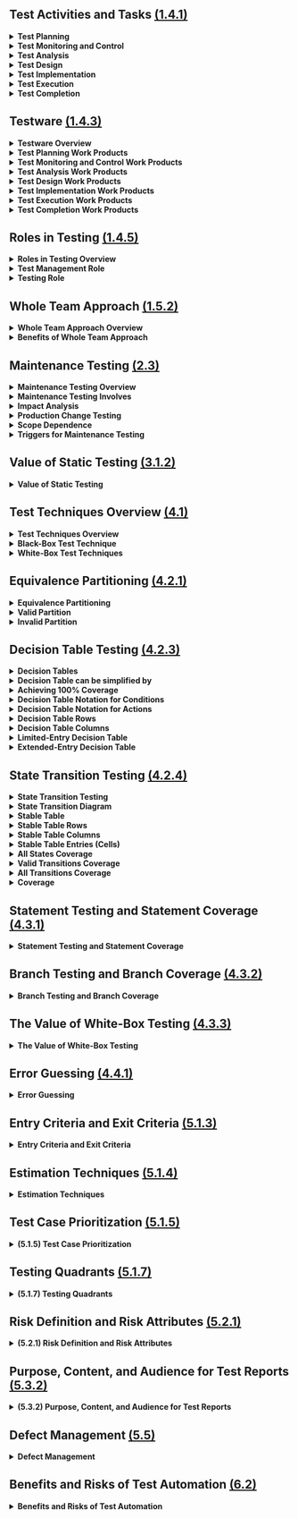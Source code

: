 <style>
details summary {
    font-weight: bold;
}
</style>


<!-- #region Section 1.4.1 -->

## Test Activities and Tasks [(1.4.1)](/Chapters/Chapter%201/Section_4.md#141)

<details>
  <summary>Test Planning</summary> 

- Define test objectives.
- Select the best approach to achieve objectives within constraints.

</details>

<details>
  <summary>Test Monitoring and Control</summary>

**Test Monitoring:**
- Continuously check all test activities.
- Compare actual progress against the test plan.

**Test Control:**
- Take actions to meet test objectives.

</details>

<details>
  <summary>Test Analysis</summary>

- Analyze the test basis to identify testable features.
- Define and prioritize test conditions with related risks.
- Evaluate Test Basis and Test Objects to identify defects and assess testability.
- Answer "What to test" with measurable coverage criteria.

</details>

<details>
  <summary>Test Design</summary>

- Turn Test Conditions into Test Cases and other Testware.
- Identify coverage items to specify test case inputs.
- Define test data requirements.
- Design test environment and identify required infrastructure and tools.
- Use [Testing Techniques](Chapters/Chapter%204/Chapter_4_Home.md) for support.
- Answer "How to test?"

</details>

<details>
  <summary>Test Implementation</summary>

- Create/gather testware for test execution (e.g., Test Data).
- Organize into Test Procedures and arrange within the Test Execution Schedule.
- Assemble into Test Suites.
- Create manual and automated test scripts.

</details>

<details>
  <summary>Test Execution</summary>

- Run tests according to the Test Execution Schedule.
- Compare actual test results with expected results.
- Log test results and defects.
- Perform manual or automated testing.
- Conduct continuous or pair testing sessions.

</details>

<details>
  <summary>Test Completion</summary>

- Occurs at Project Milestones:
  - Unresolved Defects
  - Change Requests
  - Product Backlog items
  - Milestones Examples: Release, End of Iterations, Test Level Completion
- Identify, archive, or hand over testware for future use.
- Shut down and archive the test environment.
- Review test activities for lessons learned and improvements.
- Create and share a Test Completion Report with stakeholders.

</details>

<!-- #endregion -->

<!-- #region Section 1.4.3 -->

## Testware [(1.4.3)](/Chapters/Chapter%201/Section_4.md#143)

<details>
  <summary>Testware Overview</summary>

- Created as output **Work Products** from [Test Activities](#141).
- No company creates and manages their Work Products the same.
- Proper management of configuration ensures consistency and integrity of Work Products.

</details>

<details>
  <summary>Test Planning Work Products</summary>

- Test Plan
- Test Schedule
- Risk Register
  - List of risks with:
    - Risk Likelihood
    - Risk Impact
    - [Risk Mitigation](Chapter%205#2) Info
- [Entry/Exit Criteria](Chapter%205#1)

</details>

<details>
  <summary>Test Monitoring and Control Work Products</summary>

- [Test Progress Reports](Chapter%205#Section3.2)
- [Documentation of Control Directives](Chapter%205#3)
- [Risk Information](Chapter%205#2)

</details>

<details>
  <summary>Test Analysis Work Products</summary>

- (Prioritized) Test Conditions
  - Acceptance Criteria
- Defect Reports with Test Basis defects (if not fixed directly)

</details>

<details>
  <summary>Test Design Work Products</summary>

- (Prioritized) Test Cases
- Test Charters
- Coverage Items
- Test Data Requirements
- Test Environment Requirements

</details>

<details>
  <summary>Test Implementation Work Products</summary>

- Test Procedures
- Automated Test Scripts
- Test Suites
- Test Data
- Test Execution Schedule
- Test Environment Variables
  - Stubs
  - Drivers
  - Simulators
  - Service Virtualizations

</details>

<details>
  <summary>Test Execution Work Products</summary>

- Test Logs
- [Defect Reports](Chapter%205#5)

</details>

<details>
  <summary>Test Completion Work Products</summary>

- [Test Completion Report](Chapter%205#532)
- Action Items for Improvement
- Documented Lessons Learned
- Change Requests
  - EX: Product Backlog Items

</details>

<!-- #endregion -->

<!-- #region Section 1.4.5 -->

## Roles in Testing [(1.4.5)](/Chapters/Chapter%201/Section_4.md#145)

<details>
  <summary>Roles in Testing Overview</summary>

- There are two (2) Principal Roles: **Test Management** and **Testing**
- Different people may take on these roles at different times.
  - Test Management Role can be performed by:
    - Team Leader
    - Test Manager
    - Development Manager
    - etc.
- One (1) person can also take on both roles at the same time.

</details>

<details>
  <summary>Test Management Role</summary>

- Overall responsible for:
  - Test Process
  - Test Team
  - Leadership of Test Activities
- Mainly focused on:
  - Activities of Test Plan
  - Test Monitoring
  - Test Controlling
  - Test Completion
- Agile Example:
  - Test Management tasks may be handled by Agile Team
  - Tasks for multiple teams or the entire organization may be performed by Test Managers outside of the Development Team

</details>

<details>
  <summary>Testing Role</summary>

- Overall responsible for:
  - Engineering (Technical) aspect of Testing
- Mainly focused on Activities of:
  - Test Analysis
  - Test Design
  - Test Implementation
  - Test Execution

</details>

<!-- #endregion -->

<!-- #region Section 1.5.2 -->

## Whole Team Approach [(1.5.2)](/Chapters/Chapter%201/Section_5.md#152)

<details>
  <summary>Whole Team Approach Overview</summary>

- Dependent on Context, Whole Team Approach is not always appropriate.
  - EX: Safety Critical, a high level of test independence may be needed.
- Any team member with the necessary knowledge or skills can perform any task.
- Whole team is responsible for Quality.

</details>

<details>
  <summary>Benefits of Whole Team Approach</summary>

- Improves team dynamics
- Enhances communication and collaboration
- Creates synergy

</details>

<!-- #endregion -->

<!-- #region Section 2.3 -->

## Maintenance Testing [(2.3)](/Chapters/Chapter%202/Section_3.md)

<details>
  <summary><strong>Maintenance Testing Overview</strong></summary>

  - Different Categories:
    - Corrective
    - Adaptive to changes in the environment
    - Improve performance or maintainability

</details>

<details>
  <summary><strong>Maintenance Testing Involves</strong></summary>

  - Planned Releases/Deployments
  - Unplanned Releases/Deployments (Hot Fixes)

</details>

<details>
  <summary><strong>Impact Analysis</strong></summary>

  - May be done before a change is made
  - Helps decide if the change is necessary

</details>

<details>
  <summary><strong>Production Change Testing</strong></summary>

  - Evaluates successful implementation
  - Checks for possible regressions on unchanged parts of the system

</details>

<details>
  <summary><strong>Scope Dependence</strong></summary>

  - Degree of risk of the change
  - Size of the existing system
  - Size of the change

</details>

<details>
  <summary><strong>Triggers for Maintenance Testing</strong></summary>

  - Modifications such as planned enhancements (Release-Based), corrective changes, or hot fixes
  - Upgrades or migrations of the operational environment
    - Can require tests associated with new environment, changes in software, or tests of data conversion
  - Retirement of a system
    - Testing of data archiving if long retention periods are required
    - Testing of restore and retrieval procedures after archiving

</details>

<!-- #endregion -->

<!-- #region Section 3.1.2 -->

## Value of Static Testing [(3.1.2)](/Chapters/Chapter%203/Section_1.md#312)

<details>
  <summary><strong>Value of Static Testing</strong></summary>

  - Can detect defects in the earliest phases of SDLC
  - Identify defects not found in Dynamic Testing
    - Unreachable Code
    - Design Patterns not implemented as desired
    - Defects in non-executable work products
  - Provides ability to evaluate the quality of Work Products
  - Provides build confidence in Work Products
  - Verifies documented requirements, so stakeholders can make sure requirements meet actual needs
  - Shared understanding between involved stakeholders
    - Should include a wide variety of stakeholders
  - Reviews may be more costly to implement, but overall project costs are much lower than with no reviews
    - Due to less time and effort necessary for fixing defects later
  - Code defects can be detected using Static Analysis more efficiently than Dynamic Testing
    - Fewer Code Defects
    - Lower overall Development effort

</details>

<!-- #endregion -->

<!-- #region Section 4.1 -->

## Test Techniques Overview [(4.1)](/Chapters/Chapter%204/Section_1.md)

<details>
  <summary><strong>Test Techniques Overview</strong></summary>

  - Supports tester in Test Analysis (what to test) and Test Design (how to test)
  - Helps to develop relatively small, but sufficient, set of test cases in a Systematic way
  - Helps tester _\_\_\_ during Test Analysis and Design:
    - Define Test Conditions
    - Identify coverage items
    - Identify Test Data

</details>

<details>
  <summary><strong>Black-Box Test Technique</strong></summary>

  - Referred to as Specification-Based Techniques
  - Based on analysis of the specified behavior of the test object without code knowledge
  - Test cases are independent of how the software is implemented
    - If there are code changes, but required behavior stays the same, test cases will stay useful

</details>

<details>
  <summary><strong>White-Box Test Techniques</strong></summary>

  - Referred to as Structure-Based Techniques
  - Based on analysis of the test object's internal structure and processing
  - Test cases are dependent on how the software is designed
    - Created only after design or implementation of the test object

</details>

<!-- #endregion -->

<!-- #region Section 4.2.1 -->

## Equivalence Partitioning [(4.2.1)](/Chapters/Chapter%204/Section_2.md#421)

<details>
  <summary><strong>Equivalence Partitioning</strong></summary>

  - Divides data into partitions
  - Partitions can be:
    - Continuous or discrete
    - Ordered or unordered
    - Finite or infinite
  - Theory:
    - If a test case tests one value from a partition and detects a defect
    - Then this defect should also be detected with other values within the same partition
    - Therefore one test for each partition is sufficient
  - Can be identified for any data element related to the test object:
    - Inputs
    - Outputs
    - Configuration items
    - Internal values
    - Time-Related values
    - Interface parameters
  - Simple test objects EP <u>CAN</u> be easy
    - In practice though, understanding how the test object will treat different values is often complicated
    - **Partitioning SHOULD BE done with care**
  - Coverage items are the Equivalence Partitions
  - Achieving 100% Coverage:
    - Test cases must exercise all identified partitions (includes invalid partitions) by covering each partition at least once
  - Coverage is measured by:
    - Number of partitions exercised by at least one test case
    - Divided by the total number of identified partitions
    - Coverage is expressed as a percentage
  - Many test objects include multiple sets of partitions
    - Test objects with more than one input parameter
    - Which means a test case will cover partitions from different sets of partitions
  - Each Choice Coverage
    - Simplest coverage criterion in the case of multiple sets of partitions
    - Each choice coverage requires test cases to exercise each partition from each set of partitions at least once
    - Each one does not take into account combinations of partitions

</details>

<details>
  <summary><strong>Valid Partition</strong></summary>

  - Partition containing valid values
    - Example - Valid values may be interpreted as those that should be processed by the test object or as those for which the specification defines their processing

</details>

<details>
  <summary><strong>Invalid Partition</strong></summary>

  - Partition containing invalid values
    - Example - Invalid values may be interpreted as those that should be ignored or rejected by the test object or as those for which no processing is defined in the test object specification
  - Definition of valid and invalid values dependent on team and organization

</details>

<!-- #endregion -->

<!-- #region Section 4.2.3 -->

## Decision Table Testing [(4.2.3)](/Chapters/Chapter%204/Section_2.md#423)

<details>
  <summary><strong>Decision Tables</strong></summary>

  - Used for testing implementation of system requirements that specify how different combinations of conditions result in different outcomes
  - Effective way of recording complex logic, such as business rules
  - Full decision table has enough columns to cover every combination of conditions  
  - Provides systematic approach to identify all combinations of conditions where some might be overlooked
  - Helps find any gaps or contradictions in the requirements
  - If there are many conditions:
    - Exercising all the decision rules may be time consuming:
      - Number of rules grows exponentially with the number of conditions
    - Reduce the number of rules that need to be exercised
    - Minimized decision table
    - Risk-Based approach

</details>

<details>
  <summary><strong>Decision Table can be simplified by</strong></summary>

- Deleting columns containing infeasible combinations of conditions
- Merging columns where conditions do not affect the outcome into a single column
- Minimization algorithms are out of scope of syllabus

</details>

<details>
  <summary><strong>Achieving 100% Coverage</strong></summary> 

- Test cases must exercise all these columns
- Number of exercised columns
- Divided by total number of feasible columns
- Expressed as a percentage

</details>

<details>
  <summary><strong>Decision Table Notation for Conditions</strong></summary> 

- **"T"** : True - Condition satisfied
- **"F"** : False - Condition is not satisfied
- **"-"** : Value of condition is irrelevant for action outcome
- **"N/A"** : Condition is infeasible for a given rule

</details>

<details>
  <summary><strong>Decision Table Notation for Actions</strong></summary> 

- **"X"** : Action should occur
- **"Blank"** : Action should not occur
- Other notations may be used

</details>

<details>
  <summary><strong>Decision Table Rows</strong></summary> 

- Conditions and resulting actions of the system are defined

</details>

<details>
  <summary><strong>Decision Table Columns</strong></summary> 

- Corresponds to a decision rule that defines a unique combination of conditions
- Along with associated actions

</details>

<details>
  <summary><strong>Limited-Entry Decision Table</strong></summary> 

- All values of the conditions and actions (except for irrelevant or infeasible ones) are shown as Boolean values (True or False)

</details>

<details>
  <summary><strong>Extended-Entry Decision Table</strong></summary> 

- Some or all conditions or actions may take on multiple values:
  - Ranges of numbers
  - Equivalence partitions
  - Discrete Values

</details>

<!-- #endregion -->

<!-- #region Section 4.2.4 -->

## State Transition Testing [(4.2.4)](/Chapters/Chapter%204/Section_2.md#424)

<details>
  <summary><strong>State Transition Testing</strong></summary>

  - Test case based on a State Transition Diagram or Stable Table is usually represented as a sequence of events:
    - Results in a sequence of state changes (and actions if necessary)
  - One test case may, and usually will, cover several transitions between states
  - There are many coverage criteria for state transition testing

</details>

<details>
  <summary><strong>State Transition Diagram</strong></summary>

- Models the behavior of a system by showing its possible states and valid state transitions
- Transition is initiated by an event:
  - May be additionally qualified by a guard condition
- Transitions are assumed to be instantaneous and may sometimes result in the software taking action
- Common Transition Labeling:
  - "Event [guard condition] / Action"
- Guard conditions and actions can be omitted if they do not exist or are irrelevant for the tester

</details>

<details>
  <summary><strong>Stable Table</strong></summary>

- Equivalent Model to State Transition Diagram
- In contrast to Transition Diagram, State Table explicitly shows invalid transitions:
  - Represented by empty cells

</details>

<details>
  <summary><strong>Stable Table Rows</strong></summary>

- Represent states

</details>

<details>
  <summary><strong>Stable Table Columns</strong></summary>

- Represent events (together with guard conditions if they exist)

</details>

<details>
  <summary><strong>Stable Table Entries (Cells)</strong></summary>

- Represent transitions and contain:
  - Target State
  - Resulting Actions, if defined

</details>

<details>
  <summary><strong>All States Coverage</strong></summary>

- Coverage items are the states
- Achieving 100% Coverage:
  - Test cases must ensure all states are visited
  - Number of visited states
  - Divided by the total number of states
  - Expressed as a percentage
</details>

<details>
  <summary><strong>Valid Transitions Coverage</strong></summary>

- Also called 0-Switch Coverage
- Coverage items are single valid transitions
- Achieving 100% Coverage:
  - Test cases must exercise all the valid transitions
  - Number of exercised valid transitions
  - Divided by the total number of valid transitions
  - Expressed as a percentage

</details>

<details>
  <summary><strong>All Transitions Coverage</strong></summary>

- Coverage items are all transitions shown in a State Table
- Testing only one invalid transition in a single test case helps to avoid fault masking:
  - Situation in which one defect prevents the detection of another
- Achieving 100% Coverage:
  - Test cases must exercise all the valid transitions and attempt to execute invalid transitions
  - Number of valid and invalid transitions exercised or attempted to be covered by executed test cases
  - Divided by the total number of valid and invalid transitions
  - Expressed as a percentage

</details>

<details>
  <summary><strong>Coverage</strong></summary>

- **Valid Transitions** is the most widely used coverage criterion
- **All States Coverage** is weaker than **Valid Transitions Coverage**:
  - Due to it typically being able to achieve without exercising all the transitions
- Achieving full **Valid Transition Coverage** guarantees full **All States Coverage**
- Achieving full **All Transitions Coverage** guarantees both full **All States Coverage** and full **Valid Transitions Coverage**:
  - Should be a minimum requirement for mission and safety-critical software

</details>

<!-- #endregion -->

<!-- #region Section 4.3.1 -->

## Statement Testing and Statement Coverage [(4.3.1)](/Chapters/Chapter%204/Section_3.md#431)

<details>
  <summary><strong>Statement Testing and Statement Coverage</strong></summary>

  - **Statement Testing**
    - Coverage items are executable statements
    - Design test cases that exercise statements in the code until an acceptable level of coverage is achieved
    - Coverage is measured as:
      - The number of statements exercised by the test cases
      - Divided by the total number of executable statements in the code
      - Expressed as a percentage
    - When 100% coverage is achieved:
      - Ensures all executable statements in the code have been tested at least once
      - Each statement with a defect has been executed:
        - May cause failure in detecting the presence of defect
      - Exercising a statement with a test case will not detect defects in **ALL** cases:
        - Data Dependent statements:
          - Division by zero
      - 100% Coverage does not guarantee all decision logics have been tested:
        - May not exercise all branches

</details>

<!-- #endregion -->

<!-- #region Section 4.3.2 -->

## Branch Testing and Branch Coverage [(4.3.2)](/Chapters/Chapter%204/Section_3.md#432)

<details>
  <summary><strong>Branch Testing and Branch Coverage</strong></summary>

  - **Branch**
    - Transfer of control between 2 nodes in control graph
    - Shows possible sequences in which source code statements are executed in the test object
    - Transfer of control can be:
      - Unconditional (Straight-Line Code)
      - Conditional (Decision outcome)

  - **Branch Testing**
    - Coverage items are branches
    - Design test cases to exercise branches in the code until an acceptable level of coverage is achieved
    - Coverage is measured as:
      - Number of branches exercised by the test cases
      - Divided by the total number of branches
      - Expressed as a percentage

  - **100% Branch Coverage**
    - All branches in the code, unconditional and conditional, are exercised by test cases
    - Conditional branches typically correspond to a true or false outcome:
      - "If...Then" Decision
      - A Switch/Case Statement
      - Decision to exit or continue loop
    - Exercising a branch with a test case will not detect defects in all cases:
      - May not detect defects requiring the execution of a specific path in the code
    - Branch coverage subsumes statement coverage:
      - Any set of test cases achieving 100% **Branch Coverage** also achieves 100% **Statement Coverage**, but not vice versa

</details>

<!-- #endregion -->

<!-- #region Section 4.3.3 -->

## The Value of White-Box Testing [(4.3.3)](/Chapters/Chapter%204/Section_3.md#433)

<details>
  <summary><strong>The Value of White-Box Testing</strong></summary>

  - **Fundamental Strength**
    - Entire software implementation is taken into account during testing
    - Facilitates defect detection even when software specification is vague, outdated, or incomplete

  - **Weakness**
    - If the software does not implement one or more requirements, White-Box Testing may not detect the resulting defects of omission

  - Can be used in Static Testing
    - During dry runs of code

  - Well suited to reviewing code that is not yet ready for:
    - Execution
    - Pseudocode
    - High-Level or Top-Down Logic which can be modeled with a control flow graph

  - Only Black-Box Testing does not provide a measure of actual code coverage
  - White-Box Coverage measures provide an objective measurement of coverage:
    - Provides the necessary information to allow additional tests to be generated for:
      - Increase of coverage
      - Increase of confidence in the code

</details>

<!-- #endregion -->

<!-- #region Section 4.4.1 -->

## Error Guessing [(4.4.1)](/Chapters/Chapter%204/Section_4.md#441)

<details>
  <summary><strong>Error Guessing</strong></summary>

  - Used to anticipate the occurrence of errors, defects, and failures based on tester's knowledge:
    - How the application has worked in the past
    - Type of errors developers tend to make
    - Type of defects from errors
    - Types of failures that have occurred in other, similar applications

  - Generally, errors, defects, and failures may be related to:
    - **Input**
      - Correct input not accepted
      - Parameters wrong or missing
    - **Output**
      - Wrong format
      - Wrong result
    - **Logic**
      - Missing cases
      - Wrong operator
    - **Computation**
      - Incorrect operand
      - Wrong computation
    - **Interfaces**
      - Parameter mismatch
      - Incompatible types
    - **Data**
      - Incorrect initialization
      - Wrong type
  
  - Fault attacks are a methodical approach to the implementation of error guessing
  - Technique requires tester to create or acquire a list of possible:
    - Errors
    - Defects
    - Failures

    - The list will help:
      - Identify defects associated with the errors
      - Expose the defects
      - Cause the failures

    - List can be built based on:
      - Experience 
      - Defect and Failure data
      - Common knowledge about why software fails

</details>


<!-- #endregion -->

<!-- #region Section 5.1.3 -->

## Entry Criteria and Exit Criteria [(5.1.3)](/Chapters/Chapter%205/Section_1.md#513)

<details>
  <summary><strong>Entry Criteria and Exit Criteria</strong></summary>

  - Both Entry and Exit Criteria should be defined for each test level
  - Both will differ based on the test objectives

  - **Entry Criteria**
    - Defines the preconditions for undertaking a given activity
    - If it is not met, it is likely that the activity will prove to be more:
      - Difficult
      - Time-Consuming
      - Costly
      - Risky
    - Typical Entry Criteria:
      - **Availability of Resources**
        - People
        - Tools
        - Environments
        - Test Data
        - Budget
        - Time
      - **Availability of Software**
        - Test Basis
        - Testable Requirements
        - User Stories
        - Test Cases
      - **Initial Quality Level of a Test Object**
        - All Smoke Tests have passed
        
  - **Exit Criteria**
    - Defines what must be achieved in order to declare an activity completed
    - Typical Exit Criteria:
      - **Measures of Thoroughness**
        - Achieved level of Coverage
        - Number of Unresolved Defects
        - Defect Density
        - Number of Failed Test Cases
      - **Completion Criteria**
        - Planned Tests have been executed
        - Static Testing has be performed
        - All defects found are reported
        - All Regression Tests are automated
      - **Running out of time or budget**
    - If stakeholders have reviewed and accepted the risks to go live, all Exit Criteria do not need to be satisfied

  - **Agile Software Development**
    - Exit Criteria is known as **Definition of Done**
      - Defines the team's objective metrics for a releasable item
    - Entry Criteria is known as **Definition of Ready**
      - Criteria that must be fulfilled to start the development and/or testing activities

</details>

<!-- #endregion -->

<!-- #region Section 5.1.4 -->

## Estimation Techniques [(5.1.4)](/Chapters/Chapter%205/Section_1.md#514)

<details>
  <summary><strong>Estimation Techniques</strong></summary>

  - **Estimation Overview**
    - Predicting the amount of test-related work needed to meet the objectives of a test project
    - Important to clarify to stakeholders that the estimate is based on several assumptions and is subject to estimation error
    - Estimation for small tasks is usually more accurate than for large tasks
    - For large tasks, decompose into smaller tasks and estimate those

  - **Estimation based on Ratios**
    - **Metrics-Based Technique**
      - Figures collected from previous projects within the organization
        - Allows deriving "standard" ratios for similar projects
      - Best source for estimation is historical data from the organization
        - Example:
          - Previous Project Development-to-Test Effort ratio was 3:2
          - Current Project Development Effort is 600 person-days
          - Test Estimate = 400 person-days
            - Calculation: 600 / 3 = 200, 200 * 2 = 400

  - **Extrapolation**
    - **Metrics-Based Technique**
      - Measurements are made early in the project to gather data
      - Effort required for the remaining work is approximated by extrapolating this data
        - Usually with a mathematical model
      - Suitable for Iterative SDLCs
        - Example:
          - Extrapolate test effort for the next iteration as the average effort from the last three iterations

  - **Wideband Delphi**
    - **Iterative, Expert-Based Technique**
      - Experts make experience-based estimations
      - Experts estimate effort in isolation
      - Results are collected, and if deviations are out of agreed boundaries, experts discuss and re-estimate
      - Repeated until consensus is achieved

    - **Planning Poker**
      - Variant of Wideband Delphi
      - Commonly used in Agile Software Development
      - Estimates made using cards with numbers representing effort size

  - **Three-Point Estimation**
    - **Expert-Based Technique**
      - Estimation is based on a single test case
      - Experts provide three estimations:
        - Most Optimistic (A)
        - Most Likely (M)
        - Most Pessimistic (B)
      - Final Estimate (E) = (A + 4*M + B) / 6
      - Allows calculation of measurement error
        - SD = (B - A) / 6

    - **Example:**
      - A = 6
      - M = 9
      - B = 18
      - Estimation:
        - E = (6 + (4 * 9) + 18) / 6 = 10
        - For 4 test cases: E = 10 * 4 = 40
      - Measurement Error:
        - SD = (18 - 6) / 6 = 2
      - Final Answer:
        - 10 ± 2

</details>


<!-- #endregion -->

<!-- #region Section 5.1.5 -->

## Test Case Prioritization [(5.1.5)](/Chapters/Chapter%205/Section_1.md#515)

<details>
  <summary><strong>(5.1.5) Test Case Prioritization</strong></summary>

  - Test Cases and Test procedures are specified and assembled into Test Suites
    - Test Suites are then arranged in a Test Execution Schedule
      - Defined by the order they are to be run

  - Different factors are taken into account
  - Most commonly used Test Case Prioritization Strategies:
    - **Risk-Based Prioritization**
      - Order of Test Execution is based on results of [Risk Analysis](Section_2.md#523)
      - Test Cases covering the most important risks are executed first

    - **Coverage-Based Prioritization**
      - Order of Test Execution is based on Coverage (Statement Coverage)
      - Test Cases achieving the highest coverage are executed first
      - **Additional Coverage Prioritization**
        - Another variant of Coverage-Based Prioritization
        - Test Case achieving the highest coverage is executed first
        - Each subsequent test case is the one that achieves the highest additional coverage

    - **Requirements-Based Prioritization**
      - Order of Test Execution is based on the priorities of the requirements traced back to the corresponding test cases
      - Requirement priorities are defined by stakeholders
      - Test cases related to the most important requirements are executed first

  - Ideally Test Cases would be ordered to run based on their priority levels using one of the above-mentioned prioritization strategies
    - If test cases or features being tested have dependencies, this may not work
    - If a test case with a higher priority is dependent on a test case with a lower priority, the lower priority test case must be executed first

  - Order of Test execution must also take into account of the availability of resources
    - Required Test Tools
    - Required Test Environments
    - Required People that may only be available for a specific time window

</details>


<!-- #endregion -->

<!-- #region Section 5.1.7 -->

## Testing Quadrants [(5.1.7)](/Chapters/Chapter%205/Section_1.md#517)

<details>
  <summary><strong>(5.1.7) Testing Quadrants</strong></summary>

  - With Agile, Testing Quadrants are grouped by the test levels with the appropriate:
    - Test Types
    - Activities
    - Test Techniques
    - Work Products

  - Model supports test management in visualizing this
    - Ensures that all appropriate test types and test levels are included in the SDLC
    - Understands that some test types are more relevant to certain test levels than others
    - Provides a way to differentiate and describe the types of tests to:
      - All Stakeholders
      - Developers
      - Testers
      - Business Representatives

  - Tests can be Business Facing or Technology Facing
  - Tests support the team (Guide the development) or critique the product (Measure its behavior against the expectations)
    - These two viewpoints determine the four quadrants:

    - **Quadrant Q1** (Technology Facing, support the team)
      - Contains:
        - Component
        - Component Integration Tests
      - Tests should be automated and included in CI process

    - **Quadrant Q2** (Business Facing, support the team)
      - Contains:
        - Functional tests
        - Examples
        - User Story Tests
        - User Experience Prototypes
        - API Testing
        - Simulation
      - These tests check the acceptance criteria
      - Tests can be manual or automated

    - **Quadrant Q3** (Business Facing, critique the product)
      - Contains:
        - Exploratory Testing
        - Usability Testing
        - User Acceptance Testing
      - User Oriented and often manual

    - **Quadrant Q4** (Technology Facing, critique the product)
      - Contains:
        - Smoke Tests
        - Non-Functional Tests (except Usability Tests)
      - Tests are often automated

</details>


<!-- #endregion -->

<!-- #region Section 5.2.1 -->

## Risk Definition and Risk Attributes [(5.2.1)](/Chapters/Chapter%205/Section_2.md#521)

<details>
  <summary><strong>(5.2.1) Risk Definition and Risk Attributes</strong></summary>

  - Risk is a potential **Event** whose occurrence causes an adverse effect:
    - Event
    - Hazard
    - Threat
    - Situation

  - Risk can be characterized by two factors:
    - **Risk Likelihood**
      - Probability of Risk Occurrence (greater than 0, less than 1)
    - **Risk Impact (Harm)**
      - Consequences of this occurrence
    - These factors express the risk level
      - Measure for the risk
      - Higher the risk level, the more important is its treatment
    - **Risk Level = Risk Impact * Risk Likelihood**

</details>


<!-- #endregion -->

<!-- #region Section 5.3.2 -->

## Purpose, Content, and Audience for Test Reports [(5.3.2)](/Chapters/Chapter%205/Section_3.md#532)

<details>
  <summary><strong>(5.3.2) Purpose, Content, and Audience for Test Reports</strong></summary>

  - **Test Reporting** summarizes and communicates test information during and after testing

  - **Test Progress Reports** support the ongoing control of the testing
    - When changes are needed due to deviation from the plan or changed circumstances, report must provide enough information to make modifications to:
      - Test Schedule
      - Resources
      - Test Plan

  - **Test Completion Reports**
    - Summarize a specific stage of testing and can give information for subsequent testing
      - Test Level
      - Test Cycle
      - Iteration
    - Prepared during test completion, when a **Test Level** is complete:
      - Project
      - Test level
      - Test type
    - Or ideally, the exit criteria have been met
    - Report uses test progress reports and other data
    - Typically includes:
      - Test Summary
      - Testing and Product quality evaluation based on the original test plan
        - Test Objectives
        - Exit Criteria
      - Deviations from the test plan
        - Differences from the planned schedule, duration, and effort
      - Testing impediments and workarounds
      - Test metrics based on test progress reports
      - Unmitigated risks, defects not fixed
      - Lessons learned that are relevant to the testing
  
  - During Test Monitoring and Control, test team generates test progress reports for stakeholders to keep them informed
  - Test Reports are usually generated on a regular basis and include:
    - Test Period
    - Test Progress including any notable deviations
      - Ahead or behind schedule
    - Impediments for testing and their workarounds
    - [Test Metrics](#531)
    - New and changed risks within the testing period
    - Testing planned for the next period

  - Different audiences:
    - Require different information in the reports
    - Influence the degree of formality
    - The frequency of reporting
  
  - Test Progress Reporting to others in the same team is often frequent and informal
  - Project Testing Completion Reporting follows a set template and occurs only once

  - Test Completion Reports and Test Progress Reports (Test Status Reports) templates and examples can be found at ISO/IEC/IEEE 29119-3

</details>


<!-- #endregion -->

<!-- #region Section 5.5 -->

## Defect Management [(5.5)](/Chapters/Chapter%205/Section_5.md)

<details>
  <summary><strong>Defect Management</strong></summary>

  - A major test objective is to find defects, therefore an established Defect Management Process is essential
  - Reported anomalies may turn out to be real defects or something else
    - False positive
    - Change request
  - These defects are resolved during the process of dealing with defect reports
  - Anomalies may be reported during any phase of the SDLC and the form depends on the SDLC
  - At a minimum, Defect Management Process includes a workflow for handling individual anomalies from their discovery to their closure and rules for their classification
  - Workflow typically comprises activities to:
    - Log the reported anomalies
    - Analyze anomalies
    - Classify anomalies
    - Decide on a suitable response
      - Fix anomalies
      - Keep as is
    - Close the defect report

  - Typical defect reports have the following objectives:
    - Provide those responsible for handling and resolving reported defects with sufficient information to resolve the issue
    - Provide a means of tracking the quality of the work product
    - Provide ideas for improvement of the development and test process

  - A defect report logged during dynamic testing typically includes:
    - Unique identifier
    - Title with a short summary of the anomaly being reported
    - Date when the anomaly was observed, issuing organization, and author, including their role
    - Identification of the test object and test environment
    - Context of the defect
      - Test case being run
      - Test activity being performed
      - SDLC phase
      - Other relevant information such as:
        - Test technique
        - Checklist
        - Test data being used
    - Description of the failure to enable reproduction and resolution including the steps that detected the anomaly, and any relevant **test logs**, **database dumps**, **screenshots**, or **recordings**
    - Expected/Actual Results
    - Severity of defect on the interests of stakeholders or requirements
    - Priority to fix
    - Status of the defect
      - Open
      - Deferred
      - Duplicate
      - Waiting to be fixed
      - Awaiting confirmation of testing
      - Re-opened
      - Closed
      - Rejected
    - References
      - to the test cases

  - Some of the listed data may automatically included when using defect management tools
    - Identifier
    - Date
    - Author
    - Initial Status

  - Document templates for a defect report and example defect reports can be found in ISO/IEC/IEEE 29119-3 Standard

</details>


<!-- #endregion -->

<!-- #region Section 6.2 -->

## Benefits and Risks of Test Automation [(6.2)](/Chapters/Chapter%206/Section_2.md)

<details>
  <summary><strong>Benefits and Risks of Test Automation</strong></summary>

  - Acquiring a tool does not guarantee success
    - Each new tool will require effort to achieve real and lasting benefits
      - Tool introduction
      - Tool maintenance
      - Tool training
    - Some risks need analysis and mitigation

  - **Test Automation Benefits:**
    - Time saved by reducing repetitive manual work
      - Execute regression tests
      - Re-enter the same test data
      - Compare expected vs actual results
      - Check against coding standards
    - Prevention of simple human errors through greater consistency and repeatability
      - Tests are consistently derived from requirements
      - Test data is created in a systematic manner
      - Tests are executed by a tool in the same order with the same frequency
    - More objective assessment (coverage) and providing measures that are too complicated for humans to derive
    - Easier access to information about testing to support test management and test reporting
      - Statistics
      - Graphs
      - Aggregated data about test progress
      - Defect rates
      - Test execution duration
    - Reduced test execution times to provide earlier defect detection, faster feedback, and faster time to market
    - More time for testers to design new, deeper, and more effective tests

  - **Test Automation Risks:**
    - Unrealistic expectations about the benefits of a tool
      - Functionality
      - Ease of use
    - Inaccurate estimations of time, costs, and effort required to introduce a tool, maintain test scripts, and change the existing manual test process
    - Using a test tool when manual testing is more appropriate
    - Relying on a tool too much
      - Ignoring the need for human critical thinking
    - The dependency on the tool vendor which may:
      - Go out of business
      - Retire the tool
      - Sell the tool to a different vendor
      - Provide poor support
        - Responses to queries
        - Upgrades
        - Defect fixes
    - Using open-source software which may be abandoned, leading to no further updates, or requiring frequent updates due to further development
    - The automation tool is not compatible with the development platform
    - Choosing an unsuitable tool that does not comply with regulatory requirements and/or safety standards

</details>


<!-- #endregion -->